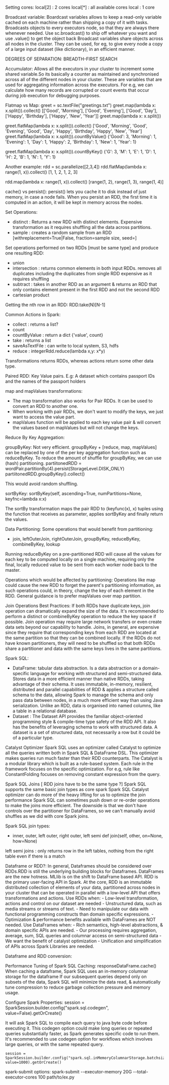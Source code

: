 Setting cores:
local[2] : 2 cores
local[*] : all available cores
local    : 1 core

Broadcast variable:
Boardcast variables allows to keep a read-only variable cached on each machine rather than
shipping a copy of it with tasks.
Broadcasts objects to every executors node, so that they are always there whenever needed.
Use sc.broadcast() to ship off whatever you want and use .value() to get the object back
Broadcast variables share objects across all nodes in the cluster.
They can be used, for eg, to give every node a copy of a large input dataset (like dictionary), 
in an efficient manner.

DEGREES OF SEPARATION: BREADTH-FIRST SEARCH

Accumulator:
Allows all the executors in your cluster to increment some shared variable.So its basically a counter as 
maintained and synchronised across all of the different nodes in your cluster.
These are variables that are used for aggregating information across the executors.
For e.g, we can calculate how many records are corrupted or count events that occur during job execution
for debugging purposes.

Flatmap vs Map:
greet = sc.textFile("greetings.txt")
greet.map(lambda x: x.split()).collect()
[['Good', 'Morning'], ['Good', 'Evening'], ['Good', 'Day'], ['Happy', 'Birthday'], ['Happy', 'New', 'Year']]
greet.map(lambda x: x.split())

greet.flatMap(lambda x: x.split()).collect()
['Good', 'Morning', 'Good', 'Evening', 'Good', 'Day', 'Happy', 'Birthday', 'Happy', 'New', 'Year']
greet.flatMap(lambda x: x.split()).countByValue()
{'Good': 3, 'Morning': 1, 'Evening': 1, 'Day': 1, 'Happy': 2, 'Birthday': 1, 'New': 1, 'Year': 1}

greet.flatMap(lambda x: x.split()).countByKey()
{'G': 3, 'M': 1, 'E': 1, 'D': 1, 'H': 2, 'B': 1, 'N': 1, 'Y': 1}

Another example:
rdd = sc.parallelize([2,3,4]) 
rdd.flatMap(lambda x: range(1, x)).collect()
[1, 1, 2, 1, 2, 3]

rdd.map(lambda x: range(1, x)).collect()
[range(1, 2), range(1, 3), range(1, 4)]

cache() vs persist():
persist() lets you cache it to disk instead of just memory, in case a node fails.
When you persist an RDD, the first time it is computed in an action, it will be kept in
memory across the nodes.

Set Operations:
- distinct : Returns a new RDD with distinct elements. Expensive transformation as it
             requires shuffling all the data across partitions.
- sample : creates a random sample from an RDD
            [withreplacement=True|False, fraction=sample size, seed=]

Set operations performed on two RDDs [must be same type] and produce one resulting RDD:
- union
- intersection : returns common elements in both input RDDs.
                 removes all duplicates including the duplicates from single RDD
                 expensive as it requires shuffling
- subtract  : takes in another RDD as an argument & returns an RDD that only contains
              element present in the first RDD and not the second RDD
- cartesian product

Getting the nth row in an RDD:
RDD.take(N)[N-1]

Common Actions in Spark:
- collect : returns a list?
- count
- countByValue : return a dict {'value', count}
- take : returns a list
- saveAsTextFile : can write to local system, S3, hdfs
- reduce : integerRdd.reduce(lambda x,y: x*y)

Transformations returns RDDs, whereas actions return some other data type.

Paired RDD:
Key Value pairs.
E.g: A dataset which contains passport IDs and the names of the passport holders

map and mapValues transformations:
* The map transformation also works for Pair RDDs. It can be used to convert an RDD to another one.
* When working with pair RDDs, we don't want to modify the keys, we just want to access the value part.
* mapValues function will be applied to each key value pair & will convert the values based on mapValues
  but will not change the keys.
  
Reduce By Key Aggregation:

groupByKey:
Not very efficient. groupByKey + [reduce, map, mapValues] can be replaced by one of the per key aggregation function
such as reduceByKey.
To reduce the amount of shuffle for groupByKey, we can use (hash) partitioning.
partiitonedRDD = wordPair.partitionBy(4).persist(StorageLevel.DISK_ONLY)
partiitonedRDD.groupByKey().collect()

This would avoid random shuffling.

sortByKey:
    sortByKey(self, ascending=True, numPartitions=None, keyfnc=lambda x:x)

The sortBy transformation maps the pair RDD to (keyfunc(x), x) tuples using the function that
receives as parameter, applies sortByKey and finally return the values.

Data Partitioning:
Some operations that would benefit from partitioning:
- join, leftOuterJoin, rightOuterJoin, groupByKey, reduceByKey, combineByKey, lookup

Running reduceByKey on a pre-partitioned RDD will cause all the values for each key to be computed
locally on a single machine, requiring only the final, locally reduced value to be sent from each
worker node back to the master.

Operations which would be affected by partitioning:
Operations like map could cause the new RDD to forget the parent's partitioning information, as such
operations could, in theory, change the key of each element in the RDD.
General guidance is to prefer mapValues over map partition.

Join Operations Best Practices:
If both RDDs have duplicate keys, join operation can dramatically expand the size of the data. It's
recommended to perform a distinct or combineByKey operation to reduce the key space if possible.
Join operation may require large network transfers or even create data sets beyond our capability to handle.
Joins, in general, are expensive since they require that corresponding keys from each RDD are located at the
same partition so that they can be combined locally.
If the RDDs do not have known partitioners, they will need to be shuffled so that both RDDs share a 
partitioner and data with the same keys lives in the same partitions.

Spark SQL:
- DataFrame: tabular data abstraction. Is a data abstraction or a domain-specific language for working with structured
             and semi-structured data. Stores data in a more efficient manner than native RDDs, taking advantage of 
             their schema. It uses immutable, in-memory, resilient, distributed and parallel capabilities of RDD &
             applies a structure called schema to the data, allowing Spark to manage the schema and only pass data
             between nodes, in a much more efficient way than using Java serialization. Unlike an RDD, data is organised
             into named columns, like a table in a relational database.
- Dataset : The Dataset API provides the familiar object-oriented programming style & compile-time type safety of the RDD
            API. It also has the benefits of leveraging schema to work with structured data.
            A dataset is a set of structured data, not necessarily a row but it could be of a particular type.

Catalyst Optimizer
Spark SQL uses an optimizer called Catalyst to optimize all the queries written both in Spark SQL & DataFrame DSL.
This optimizer makes queries run much faster than their RDD counterparts.
The Catalyst is a modular library which is built as a rule-based system.
Each rule in the framework focuses on the specific optimization. For e.g, rule like ConstantFolding focuses on
removing constant expression from the query.

Spark SQL Joins [ RDD joins have to be the same type ?]
Spark SQL supports the same basic join types as core spark
Spark SQL Catalyst optimizer can do more of the heavy lifting for us to optimize the join performance
Spark SQL can sometimes push down or re-order operations to make the joins more efficient.
The downside is that we don't have controls over the partitioner for DataFrames, so we can't manually avoid
shuffles as we did with core Spark joins.

Spark SQL join types:
- inner, outer, left outer, right outer, left semi
def join(self, other, on=None, how=None)

left semi joins : only returns row in the left tables, nothing from the right table even if there is a match

Dataframe or RDD?:
In general, Dataframes should be considered over RDDs.RDD is still the underlying building blocks for Dataframes.
DataFrames are the new hotness. MLlib is on the shift to DataFrame based API.
RDD is the primary user-facing API in Spark.
At the core, RDD is an immutable distributed collection of elements of your data, partitioned across nodes in your
cluster that can be operated in parallel with a low-level API that offers transformations and actions.
Use RDDs when:
    - Low-level transformation, actions and control on our dataset are needed
    - Unstructured data, such as media streams or streams of text.
    - Need to manipulate our data with functional programming constructs than domain specific expressions.
    - Optimization & performance benefits available with DataFrames are NOT needed.
Use DataFrames when:
    - Rich semantics, high-level abstractions, & domain specific APIs are needed.
    - Our processing requires aggregation, average, sum, SQL queries and columnar access on semi-structured data
    - We want the benefit of catalyst optimization
    - Unification and simplification of APIs across Spark Libraries are needed.

Dataframe and RDD conversion:

Performance Tuning of Spark SQL
Caching: responseDataFrame.cache()
When caching a dataframe, Spark SQL uses an in-memory columnar storage for the dataframe
If our subsequent queries depend only on subsets of the data, Spark SQL will minimize the data read, & automatically
tune compression to reduce garbage collection pressure and memory usage.

Configure Spark Properties:
    session = SparkSession.builder.config("spark.sql.codegen", value=False).getOrCreate()

It will ask Spark SQL to compile each query to java byte code before executing it.
This codegen option could make long queries or repeated queries substantially faster, as Spark generates specific code
to run them.
It's recommended to use codegen option for workflows which involves large queries, or with the same repeated query.

    session = SparkSession.builder.config("spark.sql.inMemoryColumnarStorage.batchsize", value=1000).getOrCreate()

spark-submit options:
    spark-submit --executor-memory 20G --total-executor-cores 100 path/to/ex.py
    